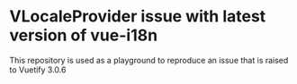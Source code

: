# VLocaleProvider issue with latest version of vue-i18n

This repository is used as a playground to reproduce an issue that is raised to Vuetify 3.0.6
